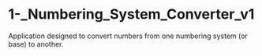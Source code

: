 # 1-_Numbering_System_Converter_v1
 Application designed to convert numbers from one numbering system (or base) to another.
